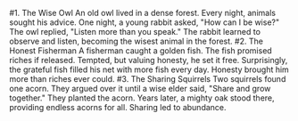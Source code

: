 #1. The Wise Owl
An old owl lived in a dense forest. Every night, animals sought his advice. One night, a young rabbit asked, "How can I be wise?" The owl replied, "Listen more than you speak." The rabbit learned to observe and listen, becoming the wisest animal in the forest.
#2. The Honest Fisherman
A fisherman caught a golden fish. The fish promised riches if released. Tempted, but valuing honesty, he set it free. Surprisingly, the grateful fish filled his net with more fish every day. Honesty brought him more than riches ever could.
#3. The Sharing Squirrels
Two squirrels found one acorn. They argued over it until a wise elder said, "Share and grow together." They planted the acorn. Years later, a mighty oak stood there, providing endless acorns for all. Sharing led to abundance.
